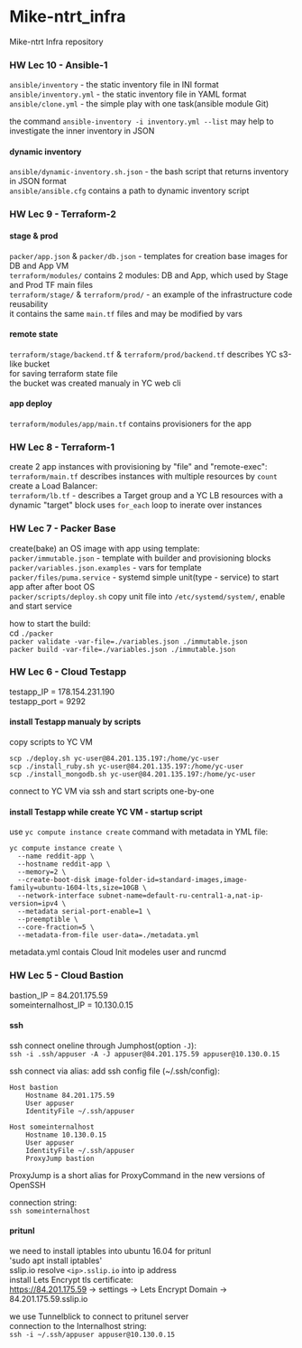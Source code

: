 # Mike-ntrt_infra
Mike-ntrt Infra repository

### HW Lec 10 - Ansible-1

`ansible/inventory` - the static inventory file in INI format  
`ansible/inventory.yml` - the static inventory file in YAML format  
`ansible/clone.yml` - the simple play with one task(ansible module Git)  

the command `ansible-inventory -i inventory.yml --list` may help to investigate the inner inventory in JSON  

#### dynamic inventory

`ansible/dynamic-inventory.sh.json` - the bash script that returns inventory in JSON format  
`ansible/ansible.cfg` contains a path to dynamic inventory script  

### HW Lec 9 - Terraform-2

#### stage & prod  

`packer/app.json` & `packer/db.json` - templates for creation base images for DB and App VM  
`terraform/modules/` contains 2 modules: DB and App, which used by Stage and Prod TF main files  
`terraform/stage/` & `terraform/prod/` - an example of the infrastructure code reusability  
it contains the same `main.tf` files and may be modified by vars  

#### remote state  

`terraform/stage/backend.tf` & `terraform/prod/backend.tf` describes YC s3-like bucket  
for saving terraform state file  
the bucket was created manualy in YC web cli  

#### app deploy

`terraform/modules/app/main.tf` contains provisioners for the app  
  
### HW Lec 8 - Terraform-1

create 2 app instances with provisioning by "file" and "remote-exec":  
`terraform/main.tf` describes instances with multiple resources by `count`  
create a Load Balancer:  
`terraform/lb.tf` - describes a Target group and a YC LB resources with a dynamic "target" block uses `for_each` loop to inerate over instances  

### HW Lec 7 - Packer Base

create(bake) an OS image with app using template:  
`packer/immutable.json` - template with builder and provisioning blocks  
`packer/variables.json.examples` - vars for template  
`packer/files/puma.service` - systemd simple unit(type - service) to start app after after boot OS  
`packer/scripts/deploy.sh`  copy unit file into `/etc/systemd/system/`, enable and start service  

how to start the build:  
cd `./packer`  
`packer validate -var-file=./variables.json ./immutable.json`  
`packer build -var-file=./variables.json ./immutable.json`  

### HW Lec 6 - Cloud Testapp

testapp_IP = 178.154.231.190  
testapp_port = 9292  

#### install Testapp manualy by scripts

copy scripts to YC VM  
```
scp ./deploy.sh yc-user@84.201.135.197:/home/yc-user
scp ./install_ruby.sh yc-user@84.201.135.197:/home/yc-user
scp ./install_mongodb.sh yc-user@84.201.135.197:/home/yc-user
```
connect to YC VM via ssh and start scripts one-by-one  

#### install Testapp while create YC VM - startup script

use `yc compute instance create` command with metadata in YML file:  
```
yc compute instance create \
  --name reddit-app \
  --hostname reddit-app \
  --memory=2 \
  --create-boot-disk image-folder-id=standard-images,image-family=ubuntu-1604-lts,size=10GB \
  --network-interface subnet-name=default-ru-central1-a,nat-ip-version=ipv4 \
  --metadata serial-port-enable=1 \
  --preemptible \
  --core-fraction=5 \
  --metadata-from-file user-data=./metadata.yml
```

metadata.yml contais Cloud Init modeles user and runcmd  
### HW Lec 5 - Cloud Bastion

bastion_IP = 84.201.175.59  
someinternalhost_IP = 10.130.0.15    

#### ssh
ssh connect oneline through Jumphost(option `-J`):  
`ssh -i .ssh/appuser -A -J appuser@84.201.175.59 appuser@10.130.0.15`

ssh connect via alias: 
add ssh config file (~/.ssh/config):
```
Host bastion
    Hostname 84.201.175.59
    User appuser
    IdentityFile ~/.ssh/appuser

Host someinternalhost
    Hostname 10.130.0.15
    User appuser
    IdentityFile ~/.ssh/appuser
    ProxyJump bastion
```
ProxyJump is a short alias for ProxyCommand in the new versions of OpenSSH

connection string:  
`ssh someinternalhost`

#### pritunl

we need to install iptables into ubuntu 16.04 for pritunl  
'sudo apt install iptables'  
sslip.io resolve `<ip>.sslip.io` into ip address  
install Lets Encrypt tls certificate:  
https://84.201.175.59 -> settings -> Lets Encrypt Domain -> 84.201.175.59.sslip.io  

we use Tunnelblick to connect to pritunel server  
connection to the Internalhost string:  
`ssh -i ~/.ssh/appuser appuser@10.130.0.15`
